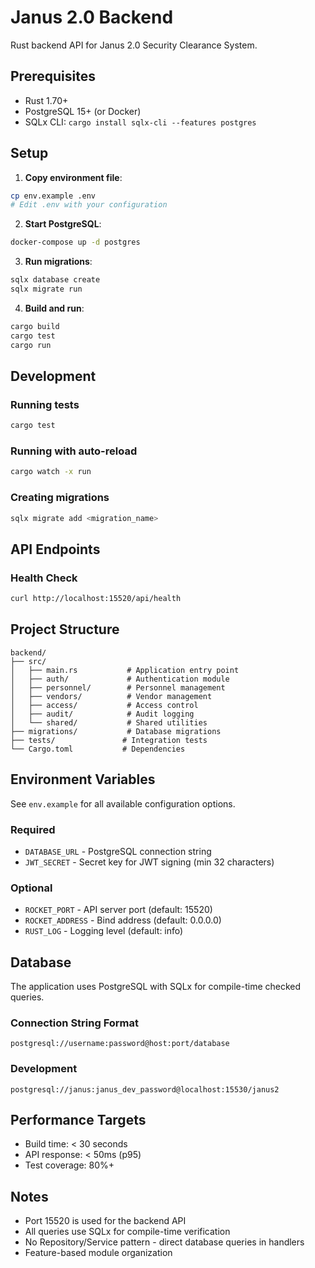 # Janus 2.0 Backend

Rust backend API for Janus 2.0 Security Clearance System.

## Prerequisites

- Rust 1.70+
- PostgreSQL 15+ (or Docker)
- SQLx CLI: `cargo install sqlx-cli --features postgres`

## Setup

1. **Copy environment file**:
```bash
cp env.example .env
# Edit .env with your configuration
```

2. **Start PostgreSQL**:
```bash
docker-compose up -d postgres
```

3. **Run migrations**:
```bash
sqlx database create
sqlx migrate run
```

4. **Build and run**:
```bash
cargo build
cargo test
cargo run
```

## Development

### Running tests
```bash
cargo test
```

### Running with auto-reload
```bash
cargo watch -x run
```

### Creating migrations
```bash
sqlx migrate add <migration_name>
```

## API Endpoints

### Health Check
```bash
curl http://localhost:15520/api/health
```

## Project Structure

```
backend/
├── src/
│   ├── main.rs           # Application entry point
│   ├── auth/             # Authentication module
│   ├── personnel/        # Personnel management
│   ├── vendors/          # Vendor management
│   ├── access/           # Access control
│   ├── audit/            # Audit logging
│   └── shared/           # Shared utilities
├── migrations/           # Database migrations
├── tests/               # Integration tests
└── Cargo.toml           # Dependencies
```

## Environment Variables

See `env.example` for all available configuration options.

### Required
- `DATABASE_URL` - PostgreSQL connection string
- `JWT_SECRET` - Secret key for JWT signing (min 32 characters)

### Optional
- `ROCKET_PORT` - API server port (default: 15520)
- `ROCKET_ADDRESS` - Bind address (default: 0.0.0.0)
- `RUST_LOG` - Logging level (default: info)

## Database

The application uses PostgreSQL with SQLx for compile-time checked queries.

### Connection String Format
```
postgresql://username:password@host:port/database
```

### Development
```
postgresql://janus:janus_dev_password@localhost:15530/janus2
```

## Performance Targets

- Build time: < 30 seconds
- API response: < 50ms (p95)
- Test coverage: 80%+

## Notes

- Port 15520 is used for the backend API
- All queries use SQLx for compile-time verification
- No Repository/Service pattern - direct database queries in handlers
- Feature-based module organization

